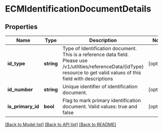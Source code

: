 # ECMIdentificationDocumentDetails

## Properties
Name | Type | Description | Notes
------------ | ------------- | ------------- | -------------
**id_type** | **string** | Type of Identification document. This is a reference data field. Please use /v1/utilities/referenceData/{idType} resource to get valid values of this field with descriptions | [optional] 
**id_number** | **string** | Unique identifier of identification document. | [optional] 
**is_primary_id** | **bool** | Flag to mark primary identification document. Valid values: true and false | [optional] 

[[Back to Model list]](../../README.md#documentation-for-models) [[Back to API list]](../../README.md#documentation-for-api-endpoints) [[Back to README]](../../README.md)

